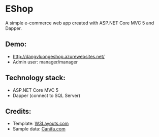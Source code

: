 # EShop
A simple e-commerce web app created with ASP.NET Core MVC 5 and Dapper.

## Demo:
- http://dangvluongeshop.azurewebsites.net/
- Admin user: manager/manager
## Technology stack:
- ASP.NET Core MVC 5
- Dapper (connect to SQL Server)
## Credits:
- Template:  [W3Layouts.com](https://w3layouts.com/template/e-shop-a-flat-ecommerce-bootstrap-responsive-web-template/)
- Sample data: [Canifa.com](https://canifa.com/)


